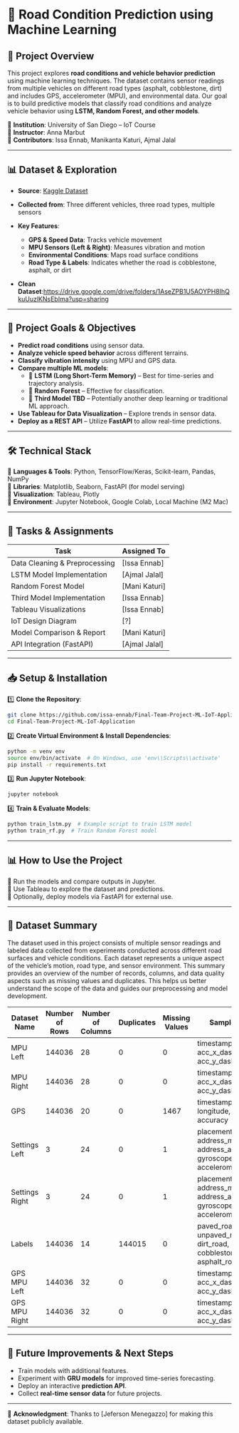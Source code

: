 # 🚗 Road Condition Prediction using Machine Learning

## 📌 Project Overview

This project explores **road conditions and vehicle behavior prediction** using machine learning techniques. The dataset contains sensor readings from multiple vehicles on different road types (asphalt, cobblestone, dirt) and includes GPS, accelerometer (MPU), and environmental data. Our goal is to build predictive models that classify road conditions and analyze vehicle behavior using **LSTM, Random Forest, and other models**.

📍 **Institution**: University of San Diego – IoT Course  
📍 **Instructor**: Anna Marbut  
📍 **Contributors**: Issa Ennab, Manikanta Katuri, Ajmal Jalal

---

## 📊 Dataset & Exploration

- **Source**: [Kaggle Dataset](https://www.kaggle.com/code/jefmenegazzo/pvs-data-exploration)
- **Collected from**: Three different vehicles, three road types, multiple sensors
- **Key Features**:

  - **GPS & Speed Data**: Tracks vehicle movement
  - **MPU Sensors (Left & Right)**: Measures vibration and motion
  - **Environmental Conditions**: Maps road surface conditions
  - **Road Type & Labels**: Indicates whether the road is cobblestone, asphalt, or dirt

- **Clean Dataset**:https://drive.google.com/drive/folders/1AseZPB1U5AOYPH8IhQkuUuzlKNsEbIma?usp=sharing

---

## 🎯 Project Goals & Objectives

- **Predict road conditions** using sensor data.
- **Analyze vehicle speed behavior** across different terrains.
- **Classify vibration intensity** using MPU and GPS data.
- **Compare multiple ML models**:
  - 🔹 **LSTM (Long Short-Term Memory)** – Best for time-series and trajectory analysis.
  - 🔹 **Random Forest** – Effective for classification.
  - 🔹 **Third Model TBD** – Potentially another deep learning or traditional ML approach.
- **Use Tableau for Data Visualization** – Explore trends in sensor data.
- **Deploy as a REST API** – Utilize **FastAPI** to allow real-time predictions.

---

## 🛠️ Technical Stack

🔹 **Languages & Tools**: Python, TensorFlow/Keras, Scikit-learn, Pandas, NumPy  
🔹 **Libraries**: Matplotlib, Seaborn, FastAPI (for model serving)  
🔹 **Visualization**: Tableau, Plotly  
🔹 **Environment**: Jupyter Notebook, Google Colab, Local Machine (M2 Mac)

---

## 📌 Tasks & Assignments

| Task                          | Assigned To               |
| ----------------------------- | ------------------------- |
| Data Cleaning & Preprocessing | [Issa Ennab]              |
| LSTM Model Implementation     | [Ajmal Jalal]             |
| Random Forest Model           | [Mani Katuri]             |
| Third Model Implementation    | [Issa Ennab]              |
| Tableau Visualizations        | [Issa Ennab]              |
| IoT Design Diagram            | [?]                       |
| Model Comparison & Report     | [Mani Katuri]             |
| API Integration (FastAPI)     | [Ajmal Jalal]             |

---

## 📥 Setup & Installation

1️⃣ **Clone the Repository**:

```bash
git clone https://github.com/issa-ennab/Final-Team-Project-ML-IoT-Application.git
cd Final-Team-Project-ML-IoT-Application
```

2️⃣ **Create Virtual Environment & Install Dependencies**:

```bash
python -m venv env
source env/bin/activate  # On Windows, use 'env\\Scripts\\activate'
pip install -r requirements.txt
```

3️⃣ **Run Jupyter Notebook**:

```bash
jupyter notebook
```

4️⃣ **Train & Evaluate Models**:

```bash
python train_lstm.py  # Example script to train LSTM model
python train_rf.py  # Train Random Forest model
```

---

## 📊 How to Use the Project

🔹 Run the models and compare outputs in Jupyter.  
🔹 Use Tableau to explore the dataset and predictions.  
🔹 Optionally, deploy models via FastAPI for external use.

---

## 🧾 Dataset Summary

The dataset used in this project consists of multiple sensor readings and labeled data collected from experiments conducted across different road surfaces and vehicle conditions. Each dataset represents a unique aspect of the vehicle’s motion, road type, and sensor environment. This summary provides an overview of the number of records, columns, and data quality aspects such as missing values and duplicates. This helps us better understand the scope of the data and guides our preprocessing and model development.

| Dataset Name   | Number of Rows | Number of Columns | Duplicates | Missing Values | Sample Columns                                                                     |
| -------------- | -------------- | ----------------- | ---------- | -------------- | ---------------------------------------------------------------------------------- |
| MPU Left       | 144036         | 28                | 0          | 0              | timestamp, acc_x_dashboard, acc_y_dashboard, ...                                   |
| MPU Right      | 144036         | 28                | 0          | 0              | timestamp, acc_x_dashboard, acc_y_dashboard, ...                                   |
| GPS            | 144036         | 20                | 0          | 1467           | timestamp, latitude, longitude, elevation, accuracy                                |
| Settings Left  | 3              | 24                | 0          | 1              | placement, address_mpu, address_ak, gyroscope_full_scale, accelerometer_full_scale |
| Settings Right | 3              | 24                | 0          | 1              | placement, address_mpu, address_ak, gyroscope_full_scale, accelerometer_full_scale |
| Labels         | 144036         | 14                | 144015     | 0              | paved_road, unpaved_road, dirt_road, cobblestone_road, asphalt_road                |
| GPS MPU Left   | 144036         | 32                | 0          | 0              | timestamp, acc_x_dashboard, acc_y_dashboard, ...                                   |
| GPS MPU Right  | 144036         | 32                | 0          | 0              | timestamp, acc_x_dashboard, acc_y_dashboard, ...                                   |

---

## 🚀 Future Improvements & Next Steps

- Train models with additional features.
- Experiment with **GRU models** for improved time-series forecasting.
- Deploy an interactive **prediction API**.
- Collect **real-time sensor data** for future projects.

---

📢 **Acknowledgment**: Thanks to [Jeferson Menegazzo] for making this dataset publicly available.
